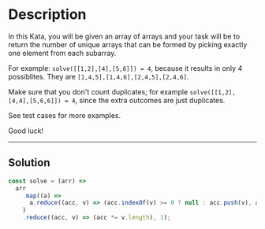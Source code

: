 # Description

In this Kata, you will be given an array of arrays and your task will be to return the number of unique arrays that can be formed by picking exactly one element from each subarray.

For example: `solve([[1,2],[4],[5,6]]) = 4`, because it results in only 4 possiblites. They are `[1,4,5],[1,4,6],[2,4,5],[2,4,6]`.

Make sure that you don't count duplicates; for example `solve([[1,2],[4,4],[5,6,6]]) = 4`, since the extra outcomes are just duplicates.

See test cases for more examples.

Good luck!

---

## Solution

```js
const solve = (arr) =>
  arr
    .map((a) =>
      a.reduce((acc, v) => (acc.indexOf(v) >= 0 ? null : acc.push(v), acc), [])
    )
    .reduce((acc, v) => (acc *= v.length), 1);
```

